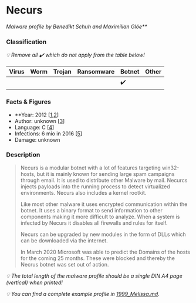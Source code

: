 # Necurs

_Malware profile by Benedikt Schuh and Maximilian Glöe**_

### Classification

_:bulb: Remove all :heavy_check_mark: which do not apply from the table below!_

| Virus | Worm | Trojan | Ransomware | Botnet             | Other |
|:------|:-----|:-------|:-----------|:-------------------|:------|
|       |      |        |            | :heavy_check_mark: |       |

### Facts & Figures

* **Year: 2012 \[[1],[2]\]
* Author: unknown \[[3]]
* Language: C \[[4]]
* Infections: 6 mio in 2016 \[[5]]
* Damage: unknown

### Description

> Necurs is a modular botnet with a lot of features targeting win32-hosts, but it is mainly known for sending large spam campaigns through email. It is used to distribute other Malware by mail.
> Necurcs injects payloads into the running process to detect virtualized environments. Necurs also includes a kernel rootkit.
>
> Like most other malware it uses encrypted communication within the botnet. It uses a binary format to send information to other components making it more difficult to analyze.
> When a system is infected by Necurs it disables all firewalls and rules for itself.
>
> Necurs can be upgraded by new modules in the form of DLLs which can be downloaded via the internet.
>
> In March 2020 Microsoft was able to predict the Domains of the hosts for the coming 25 months. These were blocked and thereby the Necrus botnet was set out of action.


[1]: https://securityintelligence.com/the-necurs-botnet-a-pandoras-box-of-malicious-spam/

[2]: https://www.netacea.com/glossary/list-of-botnets/

[3]: https://www.shadowserver.org/news/has-the-sun-set-on-the-necurs-botnet/

[4]: https://www.blueliv.com/wp-content/uploads/2018/10/Blueliv-Necurs-report-2017.pdf

[5]: https://www.netacea.com/glossary/list-of-botnets/

_:bulb: The total length of the malware profile should be a single DIN A4 page (vertical) when printed!_

_:bulb: You can find a complete example profile in [1999_Melissa.md](1999_Melissa.md)._